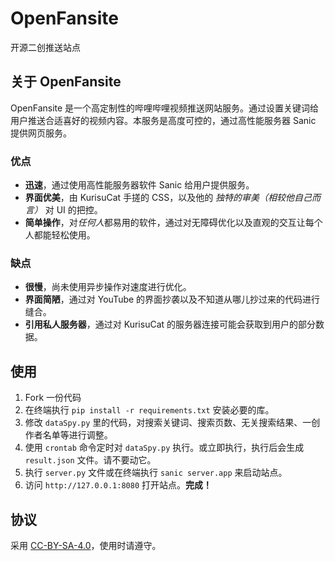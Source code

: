 # OpenFansite
开源二创推送站点

## 关于 OpenFansite
OpenFansite 是一个高定制性的哔哩哔哩视频推送网站服务。通过设置关键词给用户推送合适喜好的视频内容。本服务是高度可控的，通过高性能服务器 Sanic 提供网页服务。

### 优点
- **迅速**，通过使用高性能服务器软件 Sanic 给用户提供服务。
- **界面优美**，由 KurisuCat 手搓的 CSS，以及他的 *独特的审美（相较他自己而言）* 对 UI 的把控。
- **简单操作**，对*任何人*都易用的软件，通过对无障碍优化以及直观的交互让每个人都能轻松使用。

### 缺点
- **很慢**，尚未使用异步操作对速度进行优化。
- **界面简陋**，通过对 YouTube 的界面抄袭以及不知道从哪儿抄过来的代码进行缝合。
- **引用私人服务器**，通过对 KurisuCat 的服务器连接可能会获取到用户的部分数据。

## 使用
1. Fork 一份代码
2. 在终端执行 `pip install -r requirements.txt` 安装必要的库。
3. 修改 `dataSpy.py` 里的代码，对搜索关键词、搜索页数、无关搜索结果、一创作者名单等进行调整。
4. 使用 `crontab` 命令定时对 `dataSpy.py` 执行。或立即执行，执行后会生成 `result.json` 文件。请不要动它。
5. 执行 `server.py` 文件或在终端执行 `sanic server.app` 来启动站点。
6. 访问 `http://127.0.0.1:8080` 打开站点。**完成！**

## 协议
采用 [CC-BY-SA-4.0](https://github.com/OpenEOELOL/OpenFansite/blob/main/LICENSE)，使用时请遵守。
